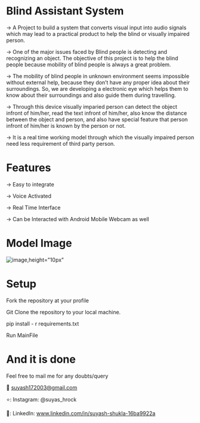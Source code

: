 # Blind Assistant System
-> A Project to build a system that converts visual input into audio signals which may lead to a practical product to help the blind or visually impaired person.

-> One of the major issues faced by Blind people is detecting and recognizing an object. The objective of this project is to help the blind people because mobility of blind people is always a great problem. 

-> The mobility of blind people in unknown environment seems impossible without external help, because they don’t have any proper idea about their surroundings. So, we are developing a electronic eye which helps them to know about their surroundings and also guide them during travelling.

-> Through this device visually imparied person can detect the object infront of him/her, read the text infront of him/her, also know the distance between the object and person, and also have special feature that person infront of him/her is known by the person or not.

-> It is a real time working model through which the visually impaired person need less requirement of third party person.

# Features
-> Easy to integrate

-> Voice Activated

-> Real Time Interface

-> Can be Interacted with Android Mobile Webcam as well

# Model Image

![image,height="10px"](https://user-images.githubusercontent.com/91177689/174749236-316ef88f-9ba6-4476-a290-678322eef925.png)


# Setup
Fork the repository at your profile

Git Clone the repository to your local machine.

pip install - r requirements.txt

Run MainFile

# And it is done
Feel free to mail me for any doubts/query

📧 suyash172003@gmail.com

⭐: Instagram: @suyas_hrock

💙: LinkedIn: www.linkedin.com/in/suyash-shukla-16ba9922a

